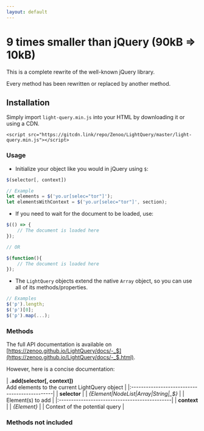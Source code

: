 ```yaml
---
layout: default
---
```


# 9 times smaller than jQuery (90kB => 10kB)

This is a complete rewrite of the well-known jQuery library.

Every method has been rewritten or replaced by another method.

## Installation

Simply import `light-query.min.js` into your HTML by downloading it or using a CDN.
```
<script src="https://gitcdn.link/repo/Zenoo/LightQuery/master/light-query.min.js"></script>	
```

### Usage

* Initialize your object like you would in jQuery using `$`:
```js
$(selector[, context])

// Example
let elements = $('yo.ur[selec="tor"]');
let elementsWithContext = $('yo.ur[selec="tor"]', section);
```

* If you need to wait for the document to be loaded, use:
```js
$(() => {
	// The document is loaded here
});

// OR

$(function(){
	// The document is loaded here
});
```

* The `LightQuery` objects extend the native `Array` object, so you can use all of its methods/properties.
```js
// Examples
$('p').length;
$('p')[0];
$('p').map(...);
```

### Methods

The full API documentation is available on [https://zenoo.github.io/LightQuery/docs/-_$](https://zenoo.github.io/LightQuery/docs/-_$.html).

However, here is a concise documentation:

| **.add(selector[, context])**  
  Add elements to the current LightQuery object |
|:----------------------------------------------|
| **selector**                                  |
| *{Element|NodeList|Array|String|_$}*          |
| Element(s) to add                             |
|:----------------------------------------------|
| **context**                                   |
| *{Element}*                                   |
| Context of the potential query                |

### Methods not included